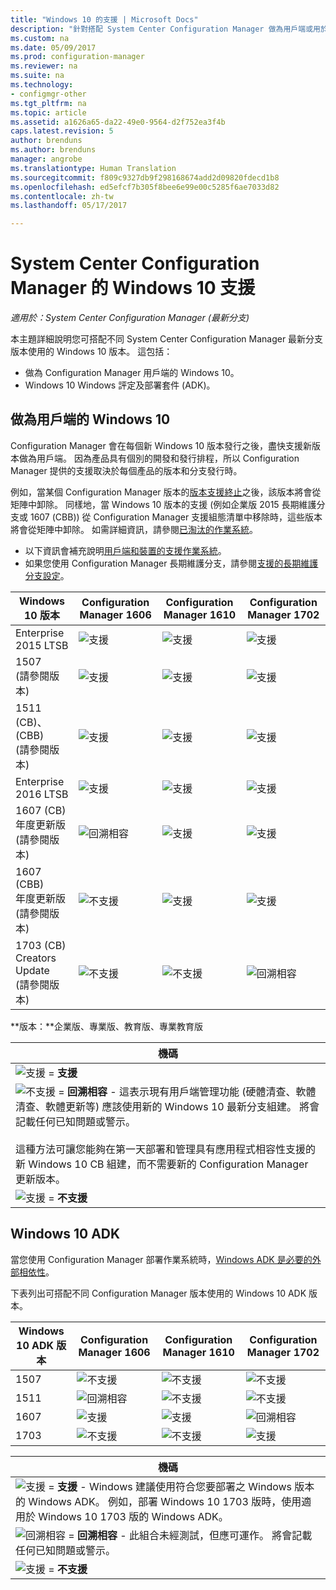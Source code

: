 ```yaml
---
title: "Windows 10 的支援 | Microsoft Docs"
description: "針對搭配 System Center Configuration Manager 做為用戶端或用於 OSD 的狀況，了解支援的 Windows 10 版本。"
ms.custom: na
ms.date: 05/09/2017
ms.prod: configuration-manager
ms.reviewer: na
ms.suite: na
ms.technology:
- configmgr-other
ms.tgt_pltfrm: na
ms.topic: article
ms.assetid: a1626a65-da22-49e0-9564-d2f752ea3f4b
caps.latest.revision: 5
author: brenduns
ms.author: brenduns
manager: angrobe
ms.translationtype: Human Translation
ms.sourcegitcommit: f809c9327db9f298168674add2d09820fdecd1b8
ms.openlocfilehash: ed5efcf7b305f8bee6e99e00c5285f6ae7033d82
ms.contentlocale: zh-tw
ms.lasthandoff: 05/17/2017

---
```

# <a name="support-for-windows-10-for-system-center-configuration-manager"></a>System Center Configuration Manager 的 Windows 10 支援  

*適用於：System Center Configuration Manager (最新分支)*


 本主題詳細說明您可搭配不同 System Center Configuration Manager 最新分支版本使用的 Windows 10 版本。 這包括：
 -  做為 Configuration Manager 用戶端的 Windows 10。
 -  Windows 10 Windows 評定及部署套件 (ADK)。

## <a name="windows-10-as-a-client"></a>做為用戶端的 Windows 10
Configuration Manager 會在每個新 Windows 10 版本發行之後，盡快支援新版本做為用戶端。 因為產品具有個別的開發和發行排程，所以 Configuration Manager 提供的支援取決於每個產品的版本和分支發行時。

例如，當某個 Configuration Manager 版本的[版本支援終止](/sccm/core/servers/manage/current-branch-versions-supported)之後，該版本將會從矩陣中卸除。 同樣地，當 Windows 10 版本的支援 (例如企業版 2015 長期維護分支或 1607 (CBB)) 從 Configuration Manager 支援組態清單中移除時，這些版本將會從矩陣中卸除。 如需詳細資訊，請參閱[已淘汰的作業系統](/sccm/core/plan-design/changes/removed-and-deprecated-features#deprecated-operating-systems)。

-   以下資訊會補充說明[用戶端和裝置的支援作業系統](/sccm/core/plan-design/configs/supported-operating-systems-for-clients-and-devices)。
-   如果您使用 Configuration Manager 長期維護分支，請參閱[支援的長期維護分支設定](/sccm/core/understand/supported-configurations-for-ltsb)。

|Windows 10 版本                    |Configuration Manager 1606          |Configuration Manager 1610          |    Configuration Manager 1702 |
|---------------------|-----|-----|-----|
|Enterprise 2015 LTSB                   |![支援](media/green_check.png) |![支援](media/green_check.png) |![支援](media/green_check.png) |
|1507 <br />(請參閱版本)            |![支援](media/green_check.png) |![支援](media/green_check.png) |![支援](media/green_check.png) |
|1511 (CB)、(CBB)<br />(請參閱版本) |![支援](media/green_check.png) |![支援](media/green_check.png) |![支援](media/green_check.png) |
|Enterprise 2016 LTSB                   |![支援](media/green_check.png) |![支援](media/green_check.png) |![支援](media/green_check.png) |
|1607 (CB)    <br />年度更新版<br />(請參閱版本)      |![回溯相容](media/blue_compat.png) |![支援](media/green_check.png) |![支援](media/green_check.png) |
|1607 (CBB)    <br />年度更新版<br />(請參閱版本)      |![不支援](media/Red_X.png)   |![支援](media/green_check.png) |![支援](media/green_check.png) |
|1703 (CB)    <br />Creators Update<br />(請參閱版本)      |![不支援](media/Red_X.png)   |![不支援](media/Red_X.png) |![回溯相容](media/blue_compat.png) |


**版本：**企業版、專業版、教育版、專業教育版   

|機碼|
|--|
|![支援](media/green_check.png) = **支援**  |
|![不支援](media/blue_compat.png)  = **回溯相容** - 這表示現有用戶端管理功能 (硬體清查、軟體清查、軟體更新等) 應該使用新的 Windows 10 最新分支組建。 將會記載任何已知問題或警示。 <br><br>這種方法可讓您能夠在第一天部署和管理具有應用程式相容性支援的新 Windows 10 CB 組建，而不需要新的 Configuration Manager 更新版本。 |
|![支援](media/Red_X.png) = **不支援**|


## <a name="windows-10-adk"></a>Windows 10 ADK
當您使用 Configuration Manager 部署作業系統時，[Windows ADK 是必要的外部相依性](/sccm/osd/plan-design/infrastructure-requirements-for-operating-system-deployment)。

下表列出可搭配不同 Configuration Manager 版本使用的 Windows 10 ADK 版本。

|Windows 10 ADK 版本 |Configuration Manager 1606 |Configuration Manager 1610  |Configuration Manager 1702 |
|--------------------|-----|-----|-----|
|1507  |![不支援](media/Red_X.png)         |![不支援](media/Red_X.png)  |![不支援](media/Red_X.png)|
|1511  |![回溯相容](media/blue_compat.png)|![不支援](media/Red_X.png)  |![不支援](media/Red_X.png)|
|1607  |![支援](media/green_check.png)       |![支援](media/green_check.png)|![回溯相容](media/blue_compat.png) |
|1703  |![不支援](media/Red_X.png)         |![不支援](media/Red_X.png)  |![支援](media/green_check.png) |  

|機碼|
|--|
|![支援](media/green_check.png) = **支援** - Windows 建議使用符合您要部署之 Windows 版本的 Windows ADK。 例如，部署 Windows 10 1703 版時，使用適用於 Windows 10 1703 版的 Windows ADK。  |
|![回溯相容](media/blue_compat.png)  = **回溯相容** - 此組合未經測試，但應可運作。 將會記載任何已知問題或警示。 |
|![支援](media/Red_X.png) = **不支援**|

